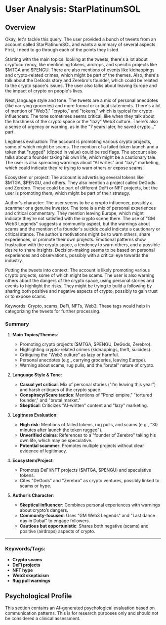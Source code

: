 # User Analysis: StarPlatinumSOL

## Overview

<think>
Okay, let's tackle this query. The user provided a bunch of tweets from an account called StarPlatinumSOL and wants a summary of several aspects. First, I need to go through each of the points they listed.

Starting with the main topics: looking at the tweets, there's a lot about cryptocurrency, like mentioning tokens, airdrops, and specific projects like $MTGA and $PENGU. There are also mentions of events like kidnappings and crypto-related crimes, which might be part of the themes. Also, there's talk about the DeGods story and Zerebro's founder, which could be related to the crypto space's issues. The user also talks about leaving Europe and the impact of crypto on people's lives.

Next, language style and tone. The tweets are a mix of personal anecdotes (like carrying groceries) and more formal or critical statements. There's a lot of mention of "Web3," "crypto," and "tokens," which is typical for crypto influencers. The tone sometimes seems critical, like when they talk about the harshness of the crypto space or the "lazy" Web3 culture. There's also a sense of urgency or warning, as in the "7 years later, he saved crypto..." part.

Legitness evaluation: The account is promoting various crypto projects, some of which might be scams. The mention of a failed token launch and a token that "rugged" (dipped in value) could be red flags. The account also talks about a founder taking his own life, which might be a cautionary tale. The user is also spreading warnings about "AI writes" and "lazy" marketing, which could indicate they're trying to warn others or expose scams.

Ecosystem or project: The account is advertising several tokens like $MTGA, $PENGU, and others. They also mention a project called DeGods and Zerebro. These could be part of different DeFi or NFT projects, but the user is promoting them, which might be part of their strategy.

Author's character: The user seems to be a crypto influencer, possibly a scammer or a genuine investor. The tone is a mix of personal experiences and critical commentary. They mention leaving Europe, which might indicate they're not satisfied with the crypto scene there. The use of "GM Web3 Legends" suggests a community aspect, but the warnings about scams and the mention of a founder's suicide could indicate a cautionary or critical stance. The author's motivations might be to warn others, share experiences, or promote their own projects. Emotional patterns show frustration with the crypto space, a tendency to warn others, and a possible desire to share insights. Decision-making seems to be based on personal experiences and observations, possibly with a critical eye towards the industry.

Putting the tweets into context: The account is likely promoting various crypto projects, some of which might be scams. The user is also warning others about the dangers of the crypto space, using personal stories and events to highlight the risks. They might be trying to build a following by sharing both positive and negative aspects of crypto, possibly to gain trust or to expose scams.

Keywords: Crypto, scams, DeFi, NFTs, Web3. These tags would help in categorizing the tweets for further processing.
</think>

### **Summary**  
1. **Main Topics/Themes**:  
   - Promoting crypto projects ($MTGA, $PENGU, DeGods, Zerebro).  
   - Highlighting crypto-related crimes (kidnappings, theft, suicides).  
   - Critiquing the "Web3 culture" as lazy or harmful.  
   - Personal anecdotes (e.g., carrying groceries, leaving Europe).  
   - Warning about scams, rug pulls, and the "brutal" nature of crypto.  

2. **Language Style & Tone**:  
   - **Casual yet critical**: Mix of personal stories ("I’m leaving this year") and harsh critiques of the crypto space.  
   - **Conspiracy/Scare tactics**: Mentions of "Ponzi empire," "tortured founder," and "brutal market."  
   - **Skeptical**: Criticizes "AI-written" content and "lazy" marketing.  

3. **Legitness Evaluation**:  
   - **High risk**: Mentions of failed tokens, rug pulls, and scams (e.g., "30 minutes after launch the token rugged").  
   - **Unverified claims**: References to a "founder of Zerebro" taking his own life, which may be speculative.  
   - **Potential scammer**: Promotes multiple projects without clear evidence of legitimacy.  

4. **Ecosystem/Project**:  
   - Promotes DeFi/NFT projects ($MTGA, $PENGU) and speculative tokens.  
   - Cites "DeGods" and "Zerebro" as crypto ventures, possibly linked to scams or hype.  

5. **Author’s Character**:  
   - **Skeptical influencer**: Combines personal experiences with warnings about crypto’s dangers.  
   - **Community-focused**: Uses "GM Web3 Legends" and "Last dance day in Dubai" to engage followers.  
   - **Cautious but opportunistic**: Shares both negative (scams) and positive (airdrops) aspects of crypto.  

---

### **Keywords/Tags**:  
- **Crypto scams**  
- **DeFi projects**  
- **NFT hype**  
- **Web3 skepticism**  
- **Rug pull warnings**

## Psychological Profile

This section contains an AI-generated psychological evaluation based on communication patterns. This is for research purposes only and should not be considered a clinical assessment.